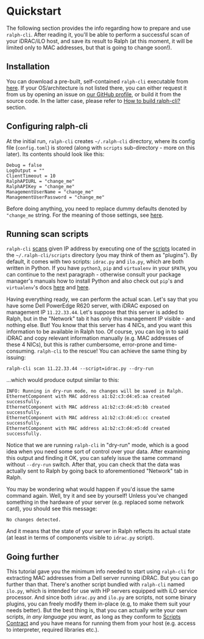 # Quickstart

The following section provides the info regarding how to prepare and use
`ralph-cli`.  After reading it, you'll be able to perform a successful scan of
your iDRAC/iLO host, and save its result to Ralph (at this moment, it will be
limited only to MAC addresses, but that is going to change soon!).

## Installation

You can download a pre-built, self-contained `ralph-cli` executable from
[here][releases]. If your OS/architecture is not listed there, you can either
request it from us by opening an issue on [our GitHub profile][issues], or build
it from the source code. In the latter case, please refer to
[How to build ralph-cli?][development-build] section.

## Configuring ralph-cli

At the initial run, `ralph-cli` creates `~/.ralph-cli` directory, where its
config file (`config.toml`) is stored (along with `scripts` sub-directory - more
on this later). Its contents should look like this:

```no-highlight
Debug = false
LogOutput = ""
ClientTimeout = 10
RalphAPIURL = "change_me"
RalphAPIKey = "change_me"
ManagementUserName = "change_me"
ManagementUserPassword = "change_me"
```

Before doing anything, you need to replace dummy defaults denoted by
`"change_me` string. For the meaning of those settings, see
[here][concepts-config].

## Running scan scripts

`ralph-cli` [scans][concepts-scan] given IP address by executing one of the
[scripts][concepts-scripts] located in the `~/.ralph-cli/scripts` directory (you
may think of them as "plugins"). By default, it comes with two scripts:
`idrac.py` and `ilo.py`, which are both written in Python. If you have
`python3`, `pip` and `virtualenv` in your `$PATH`, you can continue to the next
paragraph - otherwise consult your package manager's manuals how to install
Python and also check out `pip`'s and `virtualenv`'s docs [here][pip] and
[here][virtualenv].

Having everything ready, we can perform the actual scan. Let's say that you have
some Dell PowerEdge R620 server, with iDRAC exposed on management IP
`11.22.33.44`. Let's suppose that this server is added to Ralph, but in the
"Network" tab it has only this management IP visible - and nothing else. But!
You know that this server has 4 NICs, and you want this information to be
available in Ralph too. Of course, you can log in to said iDRAC and copy relevant
information manually (e.g. MAC addresses of these 4 NICs), but this is rather
cumbersome, error-prone and time-consuming. `ralph-cli` to the rescue! You can
achieve the same thing by issuing:

```no-highlight
ralph-cli scan 11.22.33.44 --script=idrac.py --dry-run
```

...which would produce output similar to this:

```no-highlight
INFO: Running in dry-run mode, no changes will be saved in Ralph.
EthernetComponent with MAC address a1:b2:c3:d4:e5:aa created successfully.
EthernetComponent with MAC address a1:b2:c3:d4:e5:bb created successfully.
EthernetComponent with MAC address a1:b2:c3:d4:e5:cc created successfully.
EthernetComponent with MAC address a1:b2:c3:d4:e5:dd created successfully.
```

Notice that we are running `ralph-cli` in "dry-run" mode, which is a good idea
when you need some sort of control over your data. After examining this output
and finding it OK, you can safely issue the same command without `--dry-run`
switch. After that, you can check that the data was actually sent to Ralph by
going back to aforementioned "Network" tab in Ralph.

You may be wondering what would happen if you'd issue the same command
again. Well, try it and see by yourself! Unless you've changed something in the
hardware of your server (e.g. replaced some network card), you should see this
message:

```no-highlight
No changes detected.
```

And it means that the state of your server in Ralph reflects its actual state
(at least in terms of components visible to `idrac.py` script).

## Going further

This tutorial gave you the minimum info needed to start using `ralph-cli` for
extracting MAC addresses from a Dell server running iDRAC. But you can go
further than that. There's another script bundled with `ralph-cli` named
`ilo.py`, which is intended for use with HP servers equipped with iLO service
processor. And since both `idrac.py` and `ilo.py` are scripts, not some binary
plugins, you can freely modify them in-place (e.g, to make them suit your needs
better). But the best thing is, that you can actually write your own scripts,
*in any language you want*, as long as they conform to
[Scripts Contract][concepts-contract] and you have means for running them from
your host (e.g. access to interpreter, required libraries etc.).

[self-config]: quickstart.md#configuring-ralph-cli
[concepts-config]: concepts.md#config
[concepts-scan]: concepts.md#scan
[concepts-contract]: concepts.md#scripts-contract
[concepts-scripts]: concepts.md#scripts
[development-build]: development.md#how-to-build-ralph-cli

[releases]: https://github.com/allegro/ralph-cli/releases
[issues]: https://github.com/allegro/ralph-cli/issues
[pip]: https://pip.pypa.io/en/stable/installing/
[virtualenv]: https://packaging.python.org/en/latest/installing/#creating-and-using-virtual-environments
